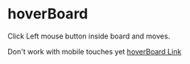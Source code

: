 # hoverBoard

Click Left mouse button inside board and moves. 

Don't work with mobile touches yet
[hoverBoard Link](https://aleviel.github.io/hoverBoard/)
